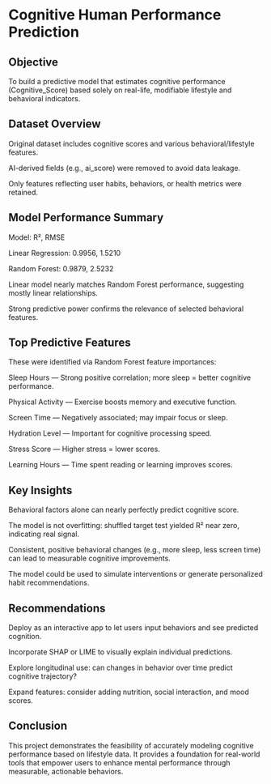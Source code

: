 # Cognitive Human Performance Prediction


## Objective

To build a predictive model that estimates cognitive performance (Cognitive_Score) based solely on real-life, modifiable lifestyle and behavioral indicators.

## Dataset Overview

Original dataset includes cognitive scores and various behavioral/lifestyle features.

AI-derived fields (e.g., ai_score) were removed to avoid data leakage.

Only features reflecting user habits, behaviors, or health metrics were retained.

## Model Performance Summary

Model: R², RMSE

Linear Regression: 0.9956, 1.5210

Random Forest: 0.9879, 2.5232

Linear model nearly matches Random Forest performance, suggesting mostly linear relationships.

Strong predictive power confirms the relevance of selected behavioral features.

## Top Predictive Features

These were identified via Random Forest feature importances:

Sleep Hours — Strong positive correlation; more sleep = better cognitive performance.

Physical Activity — Exercise boosts memory and executive function.

Screen Time — Negatively associated; may impair focus or sleep.

Hydration Level — Important for cognitive processing speed.

Stress Score — Higher stress = lower scores.

Learning Hours — Time spent reading or learning improves scores.

## Key Insights

Behavioral factors alone can nearly perfectly predict cognitive score.

The model is not overfitting: shuffled target test yielded R² near zero, indicating real signal.

Consistent, positive behavioral changes (e.g., more sleep, less screen time) can lead to measurable cognitive improvements.

The model could be used to simulate interventions or generate personalized habit recommendations.

## Recommendations

Deploy as an interactive app to let users input behaviors and see predicted cognition.

Incorporate SHAP or LIME to visually explain individual predictions.

Explore longitudinal use: can changes in behavior over time predict cognitive trajectory?

Expand features: consider adding nutrition, social interaction, and mood scores.

## Conclusion

This project demonstrates the feasibility of accurately modeling cognitive performance based on lifestyle data. It provides a foundation for real-world tools that empower users to enhance mental performance through measurable, actionable behaviors.
